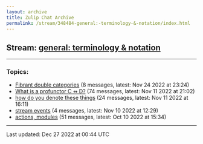 ```yaml
---
layout: archive
title: Zulip Chat Archive
permalink: /stream/348484-general:-terminology-&-notation/index.html
---
```


## Stream: [general: terminology & notation](https://mattecapu.github.io/ct-zulip-archive/stream/348484-general:-terminology-&-notation/index.html)
---

### Topics:

* [Fibrant double categories](topic/topic_Fibrant.20double.20categories.html) (8 messages, latest: Nov 24 2022 at 23:24)
* [What is a profunctor C ⇸ D?](topic/topic_What.20is.20a.20profunctor.20C.20.E2.87.B8.20D.3F.html) (74 messages, latest: Nov 11 2022 at 21:02)
* [how do you denote these things](topic/topic_how.20do.20you.20denote.20these.20things.html) (24 messages, latest: Nov 11 2022 at 16:11)
* [stream events](topic/topic_stream.20events.html) (4 messages, latest: Nov 10 2022 at 12:29)
* [actions, modules](topic/topic_actions.2C.20modules.html) (51 messages, latest: Oct 10 2022 at 15:34)

<hr><p>Last updated: Dec 27 2022 at 00:44 UTC</p>